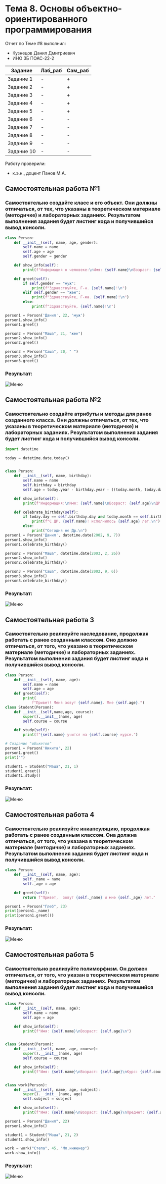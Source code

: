 # Тема 8. Основы объектно-ориентированного программирования
Отчет по Теме #8 выполнил:
- Кузнецов Данил Дмитриевич
- ИНО ЗБ ПОАС-22-2

| Задание | Лаб_раб | Сам_раб |
| ------ | ------ | ------ |
| Задание 1 | - | + |
| Задание 2 | - | + |
| Задание 3 | - | + |
| Задание 4 | - | + |
| Задание 5 | - | + |
| Задание 6 | - | - |
| Задание 7 | - | - |
| Задание 8 | - | - |
| Задание 9 | - | - |
| Задание 10 | - | - |

Работу проверили:
- к.э.н., доцент Панов М.А.
## Самостоятельная работа №1
### Самостоятельно создайте класс и его объект. Они должны отличаться, от тех, что указаны в теоретическом материале (методичке) и лабораторных заданиях. Результатом выполнения задания будет листинг кода и получившийся вывод консоли.

```python
class Person:
    def __init__(self, name, age, gender):
        self.name = name
        self.age = age
        self.gender = gender

    def show_info(self):
        print(f"Информация о человеке:\nИмя: {self.name}\nВозраст: {self.age}\nПол: {self.gender}")

    def greet(self):
        if self.gender == "муж":
            print(f"Здравствуйте, Г-н. {self.name}!\n")
        elif self.gender == "жен":
            print(f"Здравствуйте, Г-жа. {self.name}!\n")
        else:
            print(f"Здравствуйте, {self.name}!\n")

person1 = Person('Данил', 22, 'муж')
person1.show_info()
person1.greet()

person2 = Person("Маша", 21, "жен")
person2.show_info()
person2.greet()

person3 = Person("Саша", 20, " ")
person3.show_info()
person3.greet()
```
### Результат:
![Меню](https://github.com/snaklz/Software-engineering/blob/main/8.1.png)

## Самостоятельная работа №2
### Самостоятельно создайте атрибуты и методы для ранее созданного класса. Они должны отличаться, от тех, что указаны в теоретическом материале (методичке) и лабораторных заданиях. Результатом выполнения задания будет листинг кода и получившийся вывод консоли.

```python
import datetime

today = datetime.date.today()


class Person:
    def __init__(self, name, birthday):
        self.name = name
        self.birthday = birthday
        self.age = today.year - birthday.year - ((today.month, today.day) < (birthday.month, birthday.day))

    def show_info(self):
        print(f"Информация:\nИмя: {self.name}\nВозраст: {self.age}\nДР: {self.birthday}")

    def celebrate_birthday(self):
        if today.day == self.birthday.day and today.month == self.birthday.month:
            print(f"С ДР, {self.name}! исполнилось {self.age} лет.\n")
        else:
            print("Сегодня не Др.\n")
person1 = Person('Данил', datetime.date(2002, 9, 7))
person1.show_info()
person1.celebrate_birthday()

person2 = Person("Маша", datetime.date(2003, 2, 26))
person2.show_info()
person2.celebrate_birthday()

person3 = Person("Саша", datetime.date(2002, 9, 6))
person3.show_info()
person3.celebrate_birthday()
```

### Результат:
![Меню](https://github.com/snaklz/Software-engineering/blob/main/8.2.png)

## Самостоятельная работа 3
### Самостоятельно реализуйте наследование, продолжая работать с ранее созданным классом. Оно должно отличаться, от того, что указано в теоретическом материале (методичке) и лабораторных заданиях. Результатом выполнения задания будет листинг кода и получившийся вывод консоли.

```python
class Person:
    def __init__(self, name, age):
        self.name = name
        self.age = age
    def greet(self):
        print(
            f"Привет! Меня зовут {self.name}. Мне {self.age}.")
class Student(Person):
    def __init__(self,name,age, course):
        super().__init__(name, age)
        self.course = course

    def study(self):
        print(f"{self.name} учится на {self.course} курсе.")

# Создание "объкетов"
person1 = Person('Никита', 22)
person1.greet()
print("")

student1 = Student("Маша", 21, 1)
student1.greet()
student1.study()
```

### Результат:
![Меню](https://github.com/snaklz/Software-engineering/blob/main/8.3.png)

## Самостоятельная работа 4
### Самостоятельно реализуйте инкапсуляцию, продолжая работать с ранее созданным классом. Она должна отличаться, от того, что указана в теоретическом материале (методичке) и лабораторных заданиях. Результатом выполнения задания будет листинг кода и получившийся вывод консоли.

```python
class Person:
    def __init__(self, name, age):
        self._name = name
        self._age = age

    def greet(self):
        return f"Привет,  зовут {self._name} и мне {self._age} лет."

person1 = Person("Глеб", 23)
print(person1._name)
print(person1.greet())
```

### Результат:
![Меню](https://github.com/snaklz/Software-engineering/blob/main/8.4.png)

## Самостоятельная работа 5
### Самостоятельно реализуйте полиморфизм. Он должен отличаться, от того, что указан в теоретическом материале (методичке) и лабораторных заданиях. Результатом выполнения задания будет листинг кода и получившийся вывод консоли.

```python
class Person:
    def __init__(self, name, age):
        self.name = name
        self.age = age

    def show_info(self):
        print(f"Имя: {self.name}\nВозраст: {self.age}\n")


class Student(Person):
    def __init__(self, name, age, course):
        super().__init__(name, age)
        self.course = course

    def show_info(self):
        print(f"Имя: {self.name}\nВозраст: {self.age}\nКурс: {self.course}\n")


class work(Person):
    def __init__(self, name, age, subject):
        super().__init__(name, age)
        self.subject = subject

    def show_info(self):
        print(f"Имя: {self.name}\nВозраст: {self.age}\nПредмет: {self.subject}\n")

person1 = Person("Данил", 22)
person1.show_info()

student1 = Student("Маша", 21, 2)
student1.show_info()

work = work("Степа", 45, "Мл.инженер")
work.show_info()
```

### Результат:
![Меню](https://github.com/snaklz/Software-engineering/blob/main/8.5.png)
